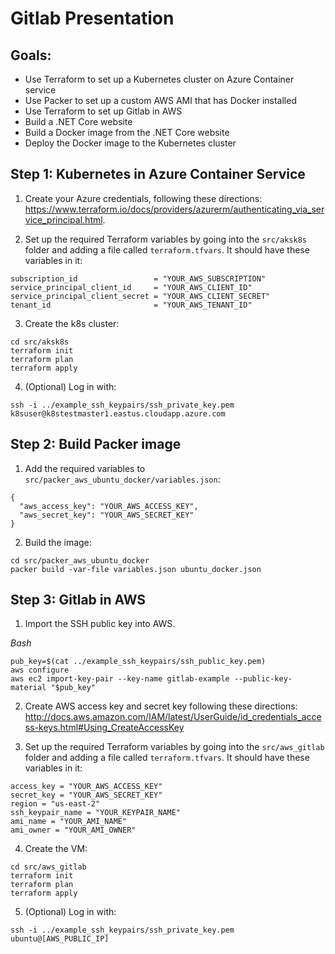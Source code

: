 # Gitlab Presentation

## Goals:

* Use Terraform to set up a Kubernetes cluster on Azure Container service
* Use Packer to set up a custom AWS AMI that has Docker installed
* Use Terraform to set up Gitlab in AWS
* Build a .NET Core website
* Build a Docker image from the .NET Core website
* Deploy the Docker image to the Kubernetes cluster

## Step 1: Kubernetes in Azure Container Service

1. Create your Azure credentials, following these directions: https://www.terraform.io/docs/providers/azurerm/authenticating_via_service_principal.html.

2. Set up the required Terraform variables by going into the `src/aksk8s` folder and adding a file called `terraform.tfvars`. It should have these variables in it:

```
subscription_id                 = "YOUR_AWS_SUBSCRIPTION"
service_principal_client_id     = "YOUR_AWS_CLIENT_ID"
service_principal_client_secret = "YOUR_AWS_CLIENT_SECRET"
tenant_id                       = "YOUR_AWS_TENANT_ID"
```

3. Create the k8s cluster:

```
cd src/aksk8s
terraform init
terraform plan
terraform apply
```

4. (Optional) Log in with:

```
ssh -i ../example_ssh_keypairs/ssh_private_key.pem k8suser@k8stestmaster1.eastus.cloudapp.azure.com
```

## Step 2: Build Packer image

1. Add the required variables to `src/packer_aws_ubuntu_docker/variables.json`:

```
{
  "aws_access_key": "YOUR_AWS_ACCESS_KEY",
  "aws_secret_key": "YOUR_AWS_SECRET_KEY"
}
```

2. Build the image:

```
cd src/packer_aws_ubuntu_docker
packer build -var-file variables.json ubuntu_docker.json
```

## Step 3: Gitlab in AWS

1. Import the SSH public key into AWS.

*Bash*
```shell
pub_key=$(cat ../example_ssh_keypairs/ssh_public_key.pem)
aws configure
aws ec2 import-key-pair --key-name gitlab-example --public-key-material "$pub_key"
```

2. Create AWS access key and secret key following these directions: http://docs.aws.amazon.com/IAM/latest/UserGuide/id_credentials_access-keys.html#Using_CreateAccessKey

3. Set up the required Terraform variables by going into the `src/aws_gitlab` folder and adding a file called `terraform.tfvars`. It should have these variables in it:

```
access_key = "YOUR_AWS_ACCESS_KEY"
secret_key = "YOUR_AWS_SECRET_KEY"
region = "us-east-2"
ssh_keypair_name = "YOUR_KEYPAIR_NAME"
ami_name = "YOUR_AMI_NAME"
ami_owner = "YOUR_AMI_OWNER"
```

4. Create the VM:

```
cd src/aws_gitlab
terraform init
terraform plan
terraform apply
```

5. (Optional) Log in with:

```
ssh -i ../example_ssh_keypairs/ssh_private_key.pem ubuntu@[AWS_PUBLIC_IP]
```